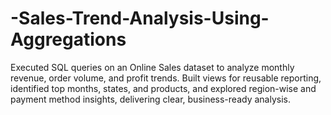 # -Sales-Trend-Analysis-Using-Aggregations
Executed SQL queries on an Online Sales dataset to analyze monthly revenue, order volume, and profit trends. Built views for reusable reporting, identified top months, states, and products, and explored region-wise and payment method insights, delivering clear, business-ready analysis.
